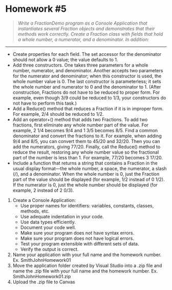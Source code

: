 # Homework #5

> _Write a FractionDemo program as a Console Application that instantiates several Fraction objects and demonstrates that their methods work correctly. Create a Fraction class with fields that hold a whole number, a numerator, and a denominator. In addition:_
***

* Create properties for each field. The set accessor for the denominator should not allow a 0 value; the value defaults to 1.
* Add three constructors. One takes three parameters for a whole number, numerator, and denominator. Another accepts two parameters for the numerator and denominator; when this constructor is used, the whole number value is 0. The last constructor is parameterless; it sets the whole number and numerator to 0 and the denominator to 1. (After construction, Fractions do not have to be reduced to proper form. For example, even though 3/9 could be reduced to 1/3, your constructors do not have to perform this task.)
* Add a Reduce() method that reduces a Fraction if it is in improper form. For example, 2/4 should be reduced to 1/2.
* Add an operator+() method that adds two Fractions. To add two fractions, first eliminate any whole number part of the value. For example, 2 1/4 becomes 9/4 and 1 3/5 becomes 8/5. Find a common denominator and convert the fractions to it. For example, when adding 9/4 and 8/5, you can convert them to 45/20 and 32/20. Then you can add the numerators, giving 77/20. Finally, call the Reduce() method to reduce the result, restoring any whole number value so the fractional part of the number is less than 1. For example, 77/20 becomes 3 17/20.
* Include a function that returns a string that contains a Fraction in the usual display format—the whole number, a space, the numerator, a slash (/), and a denominator. When the whole number is 0, just the Fraction part of the value should be displayed (for example, 1/2 instead of 0 1/2). If the numerator is 0, just the whole number should be displayed (for example, 2 instead of 2 0/3).

1. Create a Console Application:
    * Use proper names for identifiers: variables, constants, classes, methods, etc.
    * Use adequate indentation in your code.
    * Use data types efficiently.
    * Document your code well.
    * Make sure your program does not have syntax errors.
    * Make sure your program does not have logical errors.
    * Test your program extensible with different sets of data.
    * Verify the output is correct.
2. Name your application with your full name and the homework number. Ex. SmithJohnHomework01
3. Move the application folder created by Visual Studio into a .zip file and name the .zip file with your full name and the homework number. Ex. SmithJohnHomework01.zip
4. Upload the .zip file to Canvas

